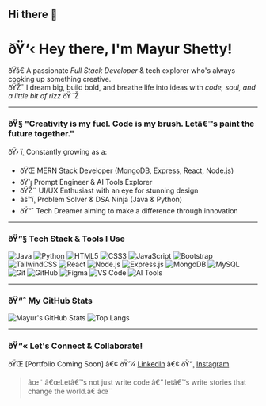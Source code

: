 ## Hi there 👋

<!--
**mayurshetty100/mayurshetty100** is a ✨ _special_ ✨ repository because its `README.md` (this file) appears on your GitHub profile.

Here are some ideas to get you started:

- 🔭 I’m currently working on ...
- 🌱 I’m currently learning ...
- 👯 I’m looking to collaborate on ...
- 🤔 I’m looking for help with ...
- 💬 Ask me about ...
- 📫 How to reach me: ...
- 😄 Pronouns: ...
- ⚡ Fun fact: ...
-->
# ðŸ‘‹ Hey there, I'm Mayur Shetty!

ðŸš€ A passionate *Full Stack Developer* & tech explorer who's always cooking up something creative.  
ðŸŽ¯ I dream big, build bold, and breathe life into ideas with *code, soul, and a little bit of rizz* ðŸ˜Ž

---

### ðŸ§  "Creativity is my fuel. Code is my brush. Letâ€™s paint the future together."

ðŸ› ï¸ Constantly growing as a:
- ðŸŒ MERN Stack Developer (MongoDB, Express, React, Node.js)
- ðŸ’¡ Prompt Engineer & AI Tools Explorer
- ðŸŽ¨ UI/UX Enthusiast with an eye for stunning design
- âš™ï¸ Problem Solver & DSA Ninja (Java & Python)
- ðŸ“ˆ Tech Dreamer aiming to make a difference through innovation

---

### ðŸ”§ Tech Stack & Tools I Use

![Java](https://img.shields.io/badge/-Java-007396?style=flat&logo=java&logoColor=white)
![Python](https://img.shields.io/badge/-Python-3776AB?style=flat&logo=python&logoColor=white)
![HTML5](https://img.shields.io/badge/-HTML5-E34F26?style=flat&logo=html5&logoColor=white)
![CSS3](https://img.shields.io/badge/-CSS3-1572B6?style=flat&logo=css3)
![JavaScript](https://img.shields.io/badge/-JavaScript-F7DF1E?style=flat&logo=javascript&logoColor=black)
![Bootstrap](https://img.shields.io/badge/-Bootstrap-563D7C?style=flat&logo=bootstrap)
![TailwindCSS](https://img.shields.io/badge/-TailwindCSS-06B6D4?style=flat&logo=tailwind-css)
![React](https://img.shields.io/badge/-React-61DAFB?style=flat&logo=react&logoColor=black)
![Node.js](https://img.shields.io/badge/-Node.js-339933?style=flat&logo=node.js)
![Express.js](https://img.shields.io/badge/-Express.js-000000?style=flat&logo=express&logoColor=white)
![MongoDB](https://img.shields.io/badge/-MongoDB-47A248?style=flat&logo=mongodb)
![MySQL](https://img.shields.io/badge/-MySQL-4479A1?style=flat&logo=mysql)
![Git](https://img.shields.io/badge/-Git-F05032?style=flat&logo=git)
![GitHub](https://img.shields.io/badge/-GitHub-181717?style=flat&logo=github)
![Figma](https://img.shields.io/badge/-Figma-F24E1E?style=flat&logo=figma)
![VS Code](https://img.shields.io/badge/-VS%20Code-007ACC?style=flat&logo=visual-studio-code)
![AI Tools](https://img.shields.io/badge/-AI%20Tools-6A1B9A?style=flat&logo=openai)

---

### ðŸ“ˆ My GitHub Stats

![Mayur's GitHub Stats](https://github-readme-stats.vercel.app/api?username=mayurshetty100&show_icons=true&theme=radical)
![Top Langs](https://github-readme-stats.vercel.app/api/top-langs/?username=mayurshetty100&layout=compact&theme=radical)

---

### ðŸ“« Let's Connect & Collaborate!

ðŸŒ [Portfolio Coming Soon] â€¢ ðŸ’¼ [LinkedIn](#) â€¢ ðŸ“¸ [Instagram](#)

> âœ¨ â€œLetâ€™s not just write code â€” letâ€™s write stories that change the world.â€ âœ¨
